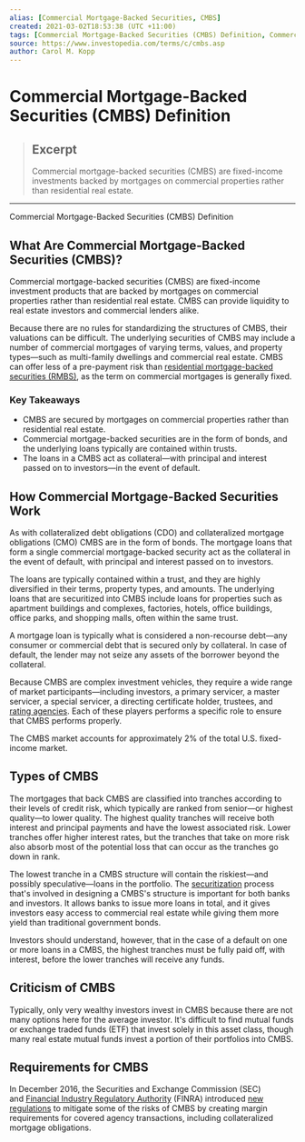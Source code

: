 ```yaml
---
alias: [Commercial Mortgage-Backed Securities, CMBS]
created: 2021-03-02T18:53:38 (UTC +11:00)
tags: [Commercial Mortgage-Backed Securities (CMBS) Definition, Commercial Mortgage-Backed Securities (CMBS) Definition]
source: https://www.investopedia.com/terms/c/cmbs.asp
author: Carol M. Kopp
---
```


# Commercial Mortgage-Backed Securities (CMBS) Definition

> ## Excerpt
> Commercial mortgage-backed securities (CMBS) are fixed-income investments backed by mortgages on commercial properties rather than residential real estate.

---

Commercial Mortgage-Backed Securities (CMBS) Definition
## What Are Commercial Mortgage-Backed Securities (CMBS)?

Commercial mortgage-backed securities (CMBS) are fixed-income investment products that are backed by mortgages on commercial properties rather than residential real estate. CMBS can provide liquidity to real estate investors and commercial lenders alike.

Because there are no rules for standardizing the structures of CMBS, their valuations can be difficult. The underlying securities of CMBS may include a number of commercial mortgages of varying terms, values, and property types—such as multi-family dwellings and commercial real estate. CMBS can offer less of a pre-payment risk than [residential mortgage-backed securities (RMBS)](https://www.investopedia.com/terms/r/rmbs.asp), as the term on commercial mortgages is generally fixed.

### Key Takeaways

-   CMBS are secured by mortgages on commercial properties rather than residential real estate.
-   Commercial mortgage-backed securities are in the form of bonds, and the underlying loans typically are contained within trusts.
-   The loans in a CMBS act as collateral—with principal and interest passed on to investors—in the event of default.

## How Commercial Mortgage-Backed Securities Work

As with collateralized debt obligations (CDO) and collateralized mortgage obligations (CMO) CMBS are in the form of bonds. The mortgage loans that form a single commercial mortgage-backed security act as the collateral in the event of default, with principal and interest passed on to investors.

The loans are typically contained within a trust, and they are highly diversified in their terms, property types, and amounts. The underlying loans that are securitized into CMBS include loans for properties such as apartment buildings and complexes, factories, hotels, office buildings, office parks, and shopping malls, often within the same trust.

A mortgage loan is typically what is considered a non-recourse debt—any consumer or commercial debt that is secured only by collateral. In case of default, the lender may not seize any assets of the borrower beyond the collateral.

Because CMBS are complex investment vehicles, they require a wide range of market participants—including investors, a primary servicer, a master servicer, a special servicer, a directing certificate holder, trustees, and [rating agencies](https://www.investopedia.com/terms/b/bond-rating-agencies.asp). Each of these players performs a specific role to ensure that CMBS performs properly.

The CMBS market accounts for approximately 2% of the total U.S. fixed-income market.

## Types of CMBS

The mortgages that back CMBS are classified into tranches according to their levels of credit risk, which typically are ranked from senior—or highest quality—to lower quality. The highest quality tranches will receive both interest and principal payments and have the lowest associated risk. Lower tranches offer higher interest rates, but the tranches that take on more risk also absorb most of the potential loss that can occur as the tranches go down in rank.

The lowest tranche in a CMBS structure will contain the riskiest—and possibly speculative—loans in the portfolio. The [securitization](https://www.investopedia.com/terms/s/securitization.asp) process that's involved in designing a CMBS's structure is important for both banks and investors. It allows banks to issue more loans in total, and it gives investors easy access to commercial real estate while giving them more yield than traditional government bonds.

Investors should understand, however, that in the case of a default on one or more loans in a CMBS, the highest tranches must be fully paid off, with interest, before the lower tranches will receive any funds.

## Criticism of CMBS

Typically, only very wealthy investors invest in CMBS because there are not many options here for the average investor. It's difficult to find mutual funds or exchange traded funds (ETF) that invest solely in this asset class, though many real estate mutual funds invest a portion of their portfolios into CMBS.

## Requirements for CMBS

In December 2016, the Securities and Exchange Commission (SEC) and [Financial Industry Regulatory Authority](https://www.investopedia.com/terms/f/finra.asp) (FINRA) introduced [new regulations](https://www.finra.org/sites/default/files/notice_doc_file_ref/Regulatory-Notice-16-31.pdf) to mitigate some of the risks of CMBS by creating margin requirements for covered agency transactions, including collateralized mortgage obligations.
